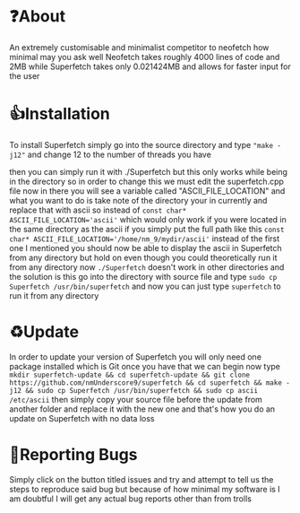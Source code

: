 
# ❓About
An extremely customisable and minimalist competitor to neofetch how minimal may you ask well Neofetch takes roughly 4000 lines of code and 2MB while Superfetch takes only 0.021424MB and allows for faster input for the user

# 👍Installation
<p>To install Superfetch simply go into the source directory and type <code>"make -j12"</code> and change 12 to the number of threads you have</p>
<p>then you can simply run it with ./Superfetch but this only works while being in the directory so in order to change this we must edit the superfetch.cpp file now in there you will see a variable called "ASCII_FILE_LOCATION" and what you want to do is take note of the directory your in currently and replace that with ascii so instead of <code>const char* ASCII_FILE_LOCATION='ascii'</code> which would only work if you were located in the same directory as the ascii if you simply put the full path like this <code>const char* ASCII_FILE_LOCATION='/home/nm_9/mydir/ascii'</code> instead of the first one I mentioned you should now be able to display the ascii in Superfetch from any directory but hold on even though you could theoretically run it from any directory now <code>./Superfetch</code> doesn't work in other directories and the solution is this go into the directory with source file and type <code>sudo cp Superfetch /usr/bin/superfetch</code> and now you can just type <code>superfetch</code> to run it from any directory</p>

# ♻️Update
<p>In order to update your version of Superfetch you will only need one package installed which is Git once you have that we can begin now type <code>mkdir superfetch-update && cd superfetch-update && git clone https://github.com/nmUnderscore9/superfetch && cd superfetch && make -j12 && sudo cp Superfetch /usr/bin/superfetch && sudo cp ascii /etc/ascii</code> then simply copy your source file before the update from another folder and replace it with the new one and that's how you do an update on Superfetch with no data loss</p>

# 🐛Reporting Bugs
<p>Simply click on the button titled issues and try and attempt to tell us the steps to reproduce said bug but because of how minimal my software is I am doubtful I will get any actual bug reports other than from trolls </p>

